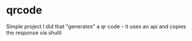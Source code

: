 # qrcode
Simple project I did that "generates" a qr code - it uses an api and copies the response via shutil
